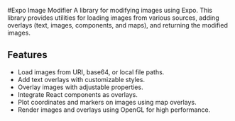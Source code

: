 #Expo Image Modifier
A library for modifying images using Expo. This library provides utilities for loading images from various sources, adding overlays (text, images, components, and maps), and returning the modified images.

## Features
- Load images from URI, base64, or local file paths.
- Add text overlays with customizable styles.
- Overlay images with adjustable properties.
- Integrate React components as overlays.
- Plot coordinates and markers on images using map overlays.
- Render images and overlays using OpenGL for high performance.
